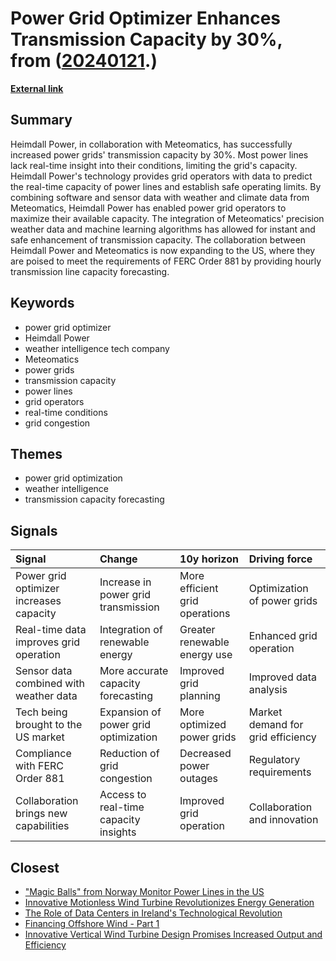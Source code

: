 # __Power Grid Optimizer Enhances Transmission Capacity by 30%__, from ([20240121](https://kghosh.substack.com/p/20240121).)

__[External link](https://electrek.co/2023/12/07/heimdall-power-meteomatics-grid-capacity-30-percent/)__



## Summary

Heimdall Power, in collaboration with Meteomatics, has successfully increased power grids' transmission capacity by 30%. Most power lines lack real-time insight into their conditions, limiting the grid's capacity. Heimdall Power's technology provides grid operators with data to predict the real-time capacity of power lines and establish safe operating limits. By combining software and sensor data with weather and climate data from Meteomatics, Heimdall Power has enabled power grid operators to maximize their available capacity. The integration of Meteomatics' precision weather data and machine learning algorithms has allowed for instant and safe enhancement of transmission capacity. The collaboration between Heimdall Power and Meteomatics is now expanding to the US, where they are poised to meet the requirements of FERC Order 881 by providing hourly transmission line capacity forecasting.

## Keywords

* power grid optimizer
* Heimdall Power
* weather intelligence tech company
* Meteomatics
* power grids
* transmission capacity
* power lines
* grid operators
* real-time conditions
* grid congestion

## Themes

* power grid optimization
* weather intelligence
* transmission capacity forecasting

## Signals

| Signal                                  | Change                                | 10y horizon                    | Driving force                     |
|:----------------------------------------|:--------------------------------------|:-------------------------------|:----------------------------------|
| Power grid optimizer increases capacity | Increase in power grid transmission   | More efficient grid operations | Optimization of power grids       |
| Real-time data improves grid operation  | Integration of renewable energy       | Greater renewable energy use   | Enhanced grid operation           |
| Sensor data combined with weather data  | More accurate capacity forecasting    | Improved grid planning         | Improved data analysis            |
| Tech being brought to the US market     | Expansion of power grid optimization  | More optimized power grids     | Market demand for grid efficiency |
| Compliance with FERC Order 881          | Reduction of grid congestion          | Decreased power outages        | Regulatory requirements           |
| Collaboration brings new capabilities   | Access to real-time capacity insights | Improved grid operation        | Collaboration and innovation      |

## Closest

* ["Magic Balls" from Norway Monitor Power Lines in the US](5f6b61cf3188966409a86606c4fb6134)
* [Innovative Motionless Wind Turbine Revolutionizes Energy Generation](e6a8537f7a69f6801ef58f226c538321)
* [The Role of Data Centers in Ireland's Technological Revolution](fe8c9a54a3dbc61b0abc367d14524f53)
* [Financing Offshore Wind - Part 1](63a65ba211f78dca2965b6b2ca564df2)
* [Innovative Vertical Wind Turbine Design Promises Increased Output and Efficiency](d4b9614dce0dbe9cd944ed6cb3022d12)
